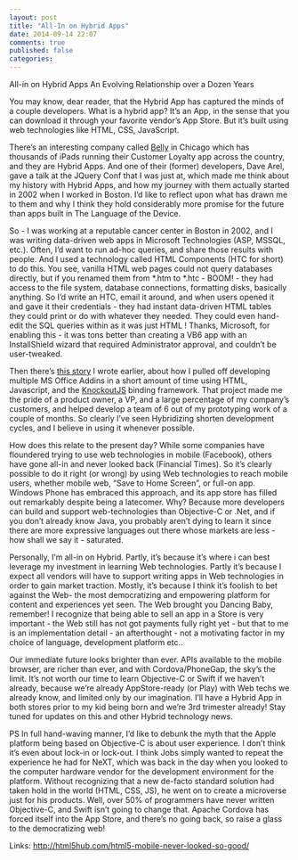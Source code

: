 ```yaml
---
layout: post
title: "All-In on Hybrid Apps"
date: 2014-09-14 22:07
comments: true
published: false
categories: 
---
```


All-in on Hybrid Apps
An Evolving Relationship over a Dozen Years

You may know, dear reader, that the Hybrid App has captured the minds of a couple developers. What is a hybrid app? It’s an App, in the sense that you can download it through your favorite vendor’s App Store. But it’s built using web technologies like HTML, CSS, JavaScript.

There’s an interesting company called [Belly](www.belly.com) in Chicago which has thousands of iPads running their Customer Loyalty app across the country, and they are Hybrid Apps. And one of their (former) developers, Dave Arel, gave a talk at the JQuery Conf that I was just at, which made me think about my history with Hybrid Apps, and how my journey with them actually started in 2002 when I worked in Boston. I’d like to reflect upon what has drawn me to them and why I think they hold considerably more promise for the future than apps built in The Language of the Device.

So - I was working at a reputable cancer center in Boston in 2002, and I was writing data-driven web apps in Microsoft Technologies (ASP, MSSQL, etc.). Often, I’d want to run ad-hoc queries, and share those results with people. And I used a technology called HTML Components (HTC for short) to do this. You see, vanilla HTML web pages could not query databases directly, but if you renamed them from *.htm to *.htc - BOOM! - they had access to the file system, database connections, formatting disks, basically anything. So I’d write an HTC, email it around, and when users opened it and gave it their credentials - they had instant data-driven HTML tables they could print or do with whatever they needed. They could even hand-edit the SQL queries within as it was just HTML ! Thanks, Microsoft, for enabling this - it was tons better than creating a VB6 app with an InstallShield wizard that required Administrator approval, and couldn’t be user-tweaked.

Then there’s [this story](http://www.deanius.com/blog/2013/09/19/you-got-javascript-in-my-c-number-app-slash/) I wrote earlier, about how I pulled off developing multiple MS Office Addins in a short amount of time using HTML, Javascript, and the [KnockoutJS](www.knockoutjs.com) binding framework. That project made me the pride of a product owner, a VP, and a large percentage of my company’s customers, and helped develop a team of 6 out of my prototyping work of a couple of months. So clearly I’ve seen Hybridizing shorten development cycles, and I believe in using it whenever possible.

How does this relate to the present day? While some companies have floundered trying to use web technologies in mobile (Facebook), others have gone all-in and never looked back (Financial Times). So it’s clearly possible to do it right (or wrong) by using Web technologies to reach mobile users, whether mobile web, “Save to Home Screen”, or full-on app. Windows Phone has embraced this approach, and its app store has filled out remarkably despite being a latecomer. Why? Because more developers can build and support web-technologies than Objective-C or .Net, and if you don’t already know Java, you probably aren’t dying to learn it since there are more expressive languages out there whose markets are less - how shall we say it - saturated.

Personally, I’m all-in on Hybrid. Partly, it’s because it’s where i can best leverage my investment in learning Web technologies. Partly it’s because I expect all vendors will have to support writing apps in Web technologies in order to gain market traction. Mostly, it’s because I think it’s foolish to bet against the Web- the most democratizing and empowering platform for content and experiences yet seen. The Web brought you Dancing Baby, remember! I recognize that being able to sell an app in a Store is very important - the Web still has not got payments fully right yet - but that to me is an implementation detail - an afterthought - not a motivating factor in my choice of language, development platform etc..

Our immediate future looks brighter than ever. APIs available to the mobile browser, are richer than ever, and with Cordova/PhoneGap, the sky’s the limit. It’s not worth our time to learn Objective-C or Swift if we haven’t already, because we’re already AppStore-ready (or Play) with Web techs we already know, and limited only by our imagination. I’ll have a Hybrid App in both stores prior to my kid being born and we’re 3rd trimester already! Stay tuned for updates on this and other Hybrid technology news.

PS In full hand-waving manner, I’d like to debunk the myth that the Apple platform being based on Objective-C is about user experience. I don’t think it’s even about lock-in or lock-out. I think Jobs simply wanted to repeat the experience he had for NeXT, which was back in the day when you looked to the computer hardware vendor for the development environment for the platform. Without recognizing that a new de-facto standard solution had taken hold in the world (HTML, CSS, JS), he went on to create a microverse just for his products. Well, over 50% of programmers have never written Objective-C, and Swift isn’t going to change that. Apache Cordova has forced itself into the App Store, and there’s no going back, so raise a glass to the democratizing web! 

Links: http://html5hub.com/html5-mobile-never-looked-so-good/
